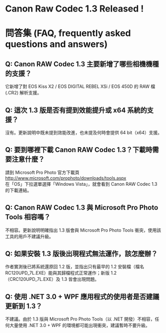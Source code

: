 # Canon Raw Codec 1.3 Released !

# 問答集 (FAQ, frequently asked questions and answers)

## Q: Canon RAW Codec 1.3 主要新增了哪些相機機種的支援？
它新增了對 EOS Kiss X2 / EOS DIGITAL REBEL XSi / EOS 450D 的 RAW 檔 (.CR2) 解析支援。

## Q: 這次 1.3 版是否有提到效能提升或 x64 系統的支援？
沒有。更新說明中既未提到效能改進，也未提及何時會提供 64 bit（x64）支援。

## Q: 要到哪裡下載 Canon RAW Codec 1.3？下載時需要注意什麼？
請到 Microsoft Pro Photo 官方下載頁  
http://www.microsoft.com/prophoto/downloads/tools.aspx  
在「OS」下拉選單選擇「Windows Vista」，就會看到 Canon RAW Codec 1.3 的下載連結。

## Q: Canon RAW Codec 1.3 與 Microsoft Pro Photo Tools 相容嗎？
不相容。更新說明明確指出 1.3 版會與 Microsoft Pro Photo Tools 衝突，使用該工具的用戶不建議升級。

## Q: 如果安裝 1.3 版後出現程式無法運作，該怎麼辦？
作者實測後已將系統還原回 1.2 版，並指出只有最早的 1.2 安裝檔（檔名 RC120UPD_7L.EXE）能與其歸檔程式正常運作；新版 1.2（CRC120UPD_7L.EXE）及 1.3 皆會出現問題。

## Q: 使用 .NET 3.0 + WPF 應用程式的使用者是否建議更新到 1.3？
不建議。由於 1.3 版與 Microsoft Pro Photo Tools（以 .NET 開發）不相容，任何大量使用 .NET 3.0 + WPF 的環境都可能出現衝突，建議暫時不要升級。